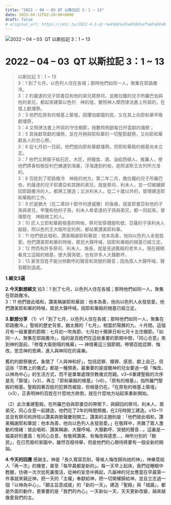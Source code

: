 ```yaml
---
title: "2022 – 04 – 03 QT 以斯拉記 3：1 ~ 13"
date: 2025-04-12T02:20:08+0800
draft: false
# original_url: https://cmtc.tw/2022-4-3-qt-%e4%bb%a5%e6%96%af%e6%8b%89%e8%a8%98-3%ef%bc%9a1-13
---
```


![2022 – 04 – 03  QT 以斯拉記 3：1 ~ 13](/images/qt.jpg   "2022 – 04 – 03  QT 以斯拉記 3：1 ~ 13")

# 2022 – 04 – 03  QT 以斯拉記 3：1 ~ 13

> 以斯拉記 3：1 ~ 13  
> 3：1 到了七月，以色列人住在各城；那時他們如同一人，聚集在耶路撒冷。  
> 3：2 約薩達的兒子耶書亞和他的弟兄眾祭司，並撒拉鐵的兒子所羅巴伯與他的弟兄，都起來建築以色列　神的壇，要照神人摩西律法書上所寫的，在壇上獻燔祭。  
> 3：3 他們在原有的根基上築壇，因懼怕鄰國的民，又在其上向耶和華早晚獻燔祭，  
> 3：4 又照律法書上所寫的守住棚節，按數照例獻每日所當獻的燔祭；  
> 3：5 其後獻常獻的燔祭，並在月朔與耶和華的一切聖節獻祭，又向耶和華獻各人的甘心祭。  
> 3：6 從七月初一日起，他們就向耶和華獻燔祭。但耶和華殿的根基尚未立定。  
> 3：7 他們又將銀子給石匠、木匠，把糧食、酒、油給西頓人、推羅人，使他們將香柏樹從利巴嫩運到海裏，浮海運到約帕，是照波斯王古列所允准的。  
> 3：8 百姓到了耶路撒冷　神殿的地方。第二年二月，撒拉鐵的兒子所羅巴伯，約薩達的兒子耶書亞和其餘的弟兄，就是祭司、利未人，並一切被擄歸回耶路撒冷的人，都興工建造；又派利未人，從二十歲以外的，督理建造耶和華殿的工作。  
> 3：9 於是猶大（在二章四十節作何達威雅）的後裔，就是耶書亞和他的子孫與弟兄，甲篾和他的子孫，利未人希拿達的子孫與弟兄，都一同起來，督理那在　神殿做工的人。  
> 3：10 匠人立耶和華殿根基的時候，祭司皆穿禮服吹號，亞薩的子孫利未人敲鈸，照以色列王大衛所定的例，都站著讚美耶和華。  
> 3：11 他們彼此唱和，讚美稱謝耶和華說：他本為善，他向以色列人永發慈愛。他們讚美耶和華的時候，眾民大聲呼喊，因耶和華殿的根基已經立定。  
> 3：12 然而有許多祭司、利未人、族長，就是見過舊殿的老年人，現在親眼看見立這殿的根基，便大聲哭號，也有許多人大聲歡呼，  
> 3：13 甚至百姓不能分辨歡呼的聲音和哭號的聲音；因為眾人大聲呼喊，聲音聽到遠處。

**1.經文3遍**

**2.今天默想經文**
拉3：1 到了七月，以色列人住在各城；那時他們如同一人，聚集在耶路撒冷。  
3：11 他們彼此唱和，讚美稱謝耶和華說：他本為善，他向以色列人永發慈愛。他們讚美耶和華的時候，眾民大聲呼喊，因耶和華殿的根基已經立定。

**3.默想分享**
（1）v1「到了七月，以色列人住在各城；那時他們如同一人，聚集在耶路撒冷。」聖經的歷史背景，猶太曆的「七月」，相當於陽曆的九、十月間。這個月有一組重要的節期：七月初一吹角節、七月初十贖罪日和七月十五住棚節。「如同一人，聚集在耶路撒冷」，指的是百姓們在這些重要的節期中間，「同心合意」來到神的面前，「修復大衛倒塌的帳幕」— 神借著這三個節期，帶領百姓認罪、悔改，思念神的恩典，進入與神同在的喜樂。

舊約的獻祭儀式，象徵了「人與神和好」，包括認罪、贖罪、感恩、獻上自己，但這些「宗教上的儀式」都是一種預表，最重要的是提醒神的兒女要過一個「悔改，以神為中心」的生活方式，而不是單單處理宗教儀式而親。v3\~6重建聖殿的次序是先「築壇」（v3），再立「耶和華殿的根基」（v6）。「原有的根基」，指所羅門聖殿的根基。聖殿因著百姓的犯罪而被毀，但根基仍在。「在原有的根基上築壇」（v3），正表明神的百姓在什麼地方跌倒，就在什麼地方站起來重新開始。

（2）此次重建聖殿，在所羅巴伯與耶書亞的帶領下，與歸回的祭司、利未人、眾弟兄，同心合意一起建造，他們花了2年的時間預備，在2月時開工建造。v10\~11並且有祭司和詩班以讚美與歌聲慶祝開工，讚美的主題則是：「他們彼此唱和，讚美稱謝耶和華說：他本為善，他向以色列人永發慈愛。」在敬拜中，夾雜了眾人激動的情緒：彼此唱和、讚美稱謝、大聲呼喊、大聲歡呼、哭號的聲音…。這裏是一幅美好的畫面：有同心合意、有敬拜讚美、有悔改與感恩…，神所分別的「餘民」，在已荒廢的家園中，雖然百廢待舉，但是他們的心期待將要有一個全新的開始。

**4.今天的回應**
感謝主，神是「長久寬容忍耐，等候人悔改歸向祂的神」，神樂意給人「再一次」的機會，甚至「每早晨都是新的」。每一天早上起床，我們從睡眠中甦醒，彷彿一次次從死裏復活，從神的安息中興起，凡屬神的兒女應當在早晨第一件事就來親近神，把一天的「主權」奉獻給神，把一切榮耀歸給神，並且立志過一個「以神為中心」，「願主旨意成就」的「新的一天」。建造「聖殿」與「城牆」，都是外面的動作，更重要的是「我們的內心」一天新似一天，天天更新改變，越來越像愛我們的主。
